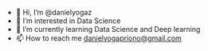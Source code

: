 - 👋 Hi, I’m @danielyogaz
- 👀 I’m interested in Data Science 
- 🌱 I’m currently learning Data Science and Deep learning
- 📫 How to reach me danielyogapriono@gmail.com

<!---
danielyogaz/danielyogaz is a ✨ special ✨ repository because its `README.md` (this file) appears on your GitHub profile.
You can click the Preview link to take a look at your changes.
--->
